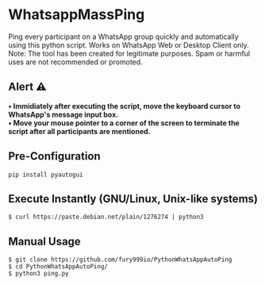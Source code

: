 # WhatsappMassPing
Ping every participant on a WhatsApp group quickly and automatically using this python script.
Works on WhatsApp Web or Desktop Client only.
Note: The tool has been created for legitimate purposes. Spam or harmful uses are not recommended or promoted. 
## Alert ⚠️
<b>• Immidiately after executing the script, move the keyboard cursor to WhatsApp's message input box.</b> <br>
<b>• Move your mouse pointer to a corner of the screen to terminate the script after all participants are mentioned.</b>
## Pre-Configuration
```pip install pyautogui```
## Execute Instantly (GNU/Linux, Unix-like systems)
```$ curl https://paste.debian.net/plain/1276274 | python3```
## Manual Usage
```$ git clone https://github.com/fury999io/PythonWhatsAppAutoPing``` <br>
```$ cd PythonWhatsAppAutoPing/``` <br>
```$ python3 ping.py```
